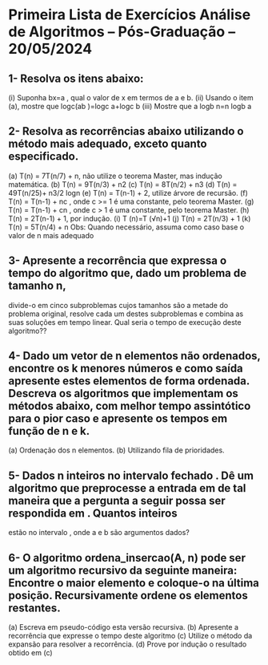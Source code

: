 # Primeira Lista de Exercícios Análise de Algoritmos – Pós-Graduação – 20/05/2024 

## 1- Resolva os itens abaixo:
(i) Suponha bx=a , qual o valor de x em termos de a e b.
(ii) Usando o item (a), mostre que logc(ab )=logc a+logc b
(iii) Mostre que a logb n=n logb a

## 2- Resolva as recorrências abaixo utilizando o método mais adequado, exceto quanto especificado.
(a) T(n) = 7T(n/7) + n, não utilize o teorema Master, mas indução matemática.
(b) T(n) = 9T(n/3) + n2
(c) T(n) = 8T(n/2) + n3
(d) T(n) = 49T(n/25)+ n3/2
logn
(e) T(n) = T(n-1) + 2, utilize árvore de recursão.
(f) T(n) = T(n-1) + nc
, onde c >= 1 é uma constante, pelo teorema Master.
(g) T(n) = T(n-1) + cn
, onde c > 1 é uma constante, pelo teorema Master.
(h) T(n) = 2T(n-1) + 1, por indução. 
(i) T (n)=T (√n)+1
(j) T(n) = 2T(n/3) + 1
(k) T(n) = 5T(n/4) + n
Obs: Quando necessário, assuma como caso base o valor de n mais adequado

## 3- Apresente a recorrência que expressa o tempo do algoritmo que, dado um problema de tamanho n,
divide-o em cinco subproblemas cujos tamanhos são a metade do problema original, resolve cada um
destes subproblemas e combina as suas soluções em tempo linear. Qual seria o tempo de execução deste
algoritmo??

## 4- Dado um vetor de n elementos não ordenados, encontre os k menores números e como saída apresente estes elementos de forma ordenada. Descreva os algoritmos que implementam os métodos abaixo, com melhor tempo assintótico para o pior caso e apresente os tempos em função de n e k.
(a) Ordenação dos n elementos.
(b) Utilizando fila de prioridades.

## 5- Dados n inteiros no intervalo fechado . Dê um algoritmo que preprocesse a entrada em de tal maneira que a pergunta a seguir possa ser respondida em . Quantos inteiros
estão no intervalo , onde a e b são argumentos dados?

## 6- O algoritmo ordena_insercao(A, n) pode ser um algoritmo recursivo da seguinte maneira: Encontre o maior elemento e coloque-o na última posição. Recursivamente ordene os elementos restantes.
(a) Escreva em pseudo-código esta versão recursiva.
(b) Apresente a recorrência que expresse o tempo deste algoritmo 
(c) Utilize o método da expansão para resolver a recorrência.
(d) Prove por indução o resultado obtido em (c)
